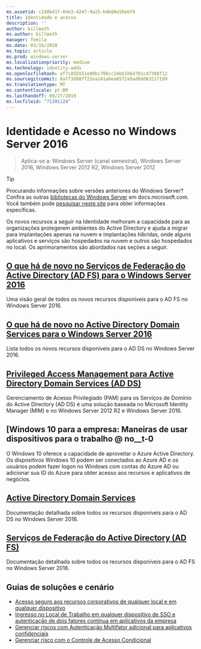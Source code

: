 ```yaml
---
ms.assetid: c248b41f-0de3-4247-9a25-b4b08e50ebf0
title: Identidade e acesso
description: ''
author: billmath
ms.author: billmath
manager: femila
ms.date: 03/16/2018
ms.topic: article
ms.prod: windows-server
ms.localizationpriority: medium
ms.technology: identity-adds
ms.openlocfilehash: af7c85b551e80bc70bcc24b61b64701c47388f12
ms.sourcegitcommit: 6aff3d88ff22ea141a6ea6572a5ad8dd6321f199
ms.translationtype: MT
ms.contentlocale: pt-BR
ms.lasthandoff: 09/27/2019
ms.locfileid: "71391124"
---
```

# <a name="identity-and-access-in-windows-server-2016"></a>Identidade e Acesso no Windows Server 2016

>Aplica-se a: Windows Server (canal semestral), Windows Server 2016, Windows Server 2012 R2, Windows Server 2012

>[!TIP]
> Procurando informações sobre versões anteriores do Windows Server? Confira as outras [bibliotecas do Windows Server](/previous-versions/windows/) em docs.microsoft.com. Você também pode [pesquisar neste site](https://docs.microsoft.com/search/index?search=Windows+Server&dataSource=previousVersions) para obter informações específicas.

 Os novos recursos a seguir na Identidade melhoram a capacidade para as organizações protegerem ambientes do Active Directory e ajuda a migrar para implantações apenas na nuvem e implantações híbridas, onde alguns aplicativos e serviços são hospedados na nuvem e outros são hospedados no local. Os aprimoramentos são abordados nas seções a seguir.


## <a name="whats-new-in-active-directory-federation-services-for-windows-server-2016ad-fsoverviewwhats-new-active-directory-federation-services-windows-servermd"></a>[O que há de novo no Serviços de Federação do Active Directory (AD FS) para o Windows Server 2016](ad-fs/overview/whats-new-active-directory-federation-services-windows-server.md)
Uma visão geral de todos os novos recursos disponíveis para o AD FS no Windows Server 2016.  

## <a name="whats-new-in-active-directory-domain-services-for-windows-server-2016whats-new-active-directory-domain-servicesmd"></a>[O que há de novo no Active Directory Domain Services para o Windows Server 2016](whats-new-active-directory-domain-services.md)
Lista todos os novos recursos disponíveis para o AD DS no Windows Server 2016.  

## <a name="privileged-access-management-for-active-directory-domain-services-40ad-ds41httpstechnetmicrosoftcomlibrarydn903243aspx"></a>[Privileged Access Management para Active Directory Domain Services &#40;AD DS&#41;](https://technet.microsoft.com/library/dn903243.aspx)
Gerenciamento de Acesso Privilegiado (PAM) para os Serviços de Domínio do Active Directory (AD DS) é uma solução baseada no Microsoft Identity Manager (MIM) e no Windows Server 2012 R2 e Windows Server 2016.

## <a name="windows-10-for-the-enterprise-ways-to-use-devices-for-workhttpsazuremicrosoftcomdocumentationarticlesactive-directory-azureadjoin-windows10-devices-overviewrnd1"></a>[Windows 10 para a empresa: Maneiras de usar dispositivos para o trabalho @ no__t-0
O Windows 10 oferece a capacidade de aproveitar o Azure Active Directory. Os dispositivos Windows 10 podem ser conectados ao Azure AD e os usuários podem fazer logon no Windows com contas do Azure AD ou adicionar sua ID do Azure para obter acesso aos recursos e aplicativos de negócios.

## <a name="active-directory-domain-servicesidentityad-dsactive-directory-domain-servicesmd"></a>[Active Directory Domain Services](../identity/ad-ds/Active-Directory-Domain-Services.md)
Documentação detalhada sobre todos os recursos disponíveis para o AD DS no Windows Server 2016.

## <a name="active-directory-federation-servicesactive-directory-federation-servicesmd"></a>[Serviços de Federação do Active Directory (AD FS)](Active-Directory-Federation-Services.md)
Documentação detalhada sobre todos os recursos disponíveis para o AD FS no Windows Server 2016.  

## <a name="solutions-and-scenario-guides"></a>Guias de soluções e cenário  
* [Acesso seguro aos recursos corporativos de qualquer local e em qualquer dispositivo](https://technet.microsoft.com/library/dn550982.aspx)  
*  [Ingresso no Local de Trabalho em qualquer dispositivo de SSO e autenticação de dois fatores contínua em aplicativos da empresa](https://technet.microsoft.com/library/dn280945.aspx)  
* [Gerenciar riscos com Autenticação Multifator adicional para aplicativos confidenciais](https://technet.microsoft.com/library/dn280949.aspx)  
* [Gerenciar risco com o Controle de Acesso Condicional](https://technet.microsoft.com/library/dn280937.aspx)
